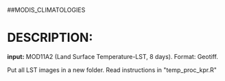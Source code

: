 ##MODIS_CLIMATOLOGIES
# DESCRIPTION:
**input:** MOD11A2 (Land Surface Temperature-LST, 8 days). Format: Geotiff.

Put all LST images in a new folder. 
Read instructions in "temp_proc_kpr.R"




